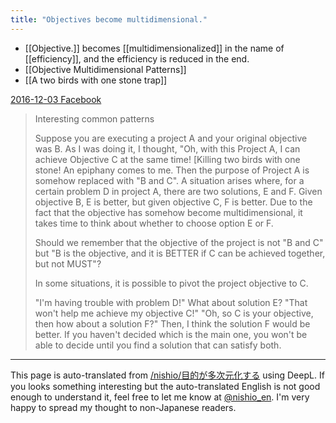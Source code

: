```yaml
---
title: "Objectives become multidimensional."
---
```


- [[Objective.]] becomes [[multidimensionalized]] in the name of [[efficiency]], and the efficiency is reduced in the end.
- [[Objective Multidimensional Patterns]]
- [[A two birds with one stone trap]]

[2016-12-03 Facebook](https://www.facebook.com/nishiohirokazu/posts/10210525424508399)
> Interesting common patterns
>
>  Suppose you are executing a project A and your original objective was B.
>  As I was doing it, I thought, "Oh, with this Project A, I can achieve Objective C at the same time! [Killing two birds with one stone! An epiphany comes to me.
>  Then the purpose of Project A is somehow replaced with "B and C".
>  A situation arises where, for a certain problem D in project A, there are two solutions, E and F. Given objective B, E is better, but given objective C, F is better.
>  Due to the fact that the objective has somehow become multidimensional, it takes time to think about whether to choose option E or F.
>
>  Should we remember that the objective of the project is not "B and C" but "B is the objective, and it is BETTER if C can be achieved together, but not MUST"?
>
>  In some situations, it is possible to pivot the project objective to C.
>
>  "I'm having trouble with problem D!" What about solution E? "That won't help me achieve my objective C!" "Oh, so C is your objective, then how about a solution F?" Then, I think the solution F would be better. If you haven't decided which is the main one, you won't be able to decide until you find a solution that can satisfy both.

---
This page is auto-translated from [/nishio/目的が多次元化する](https://scrapbox.io/nishio/目的が多次元化する) using DeepL. If you looks something interesting but the auto-translated English is not good enough to understand it, feel free to let me know at [@nishio_en](https://twitter.com/nishio_en). I'm very happy to spread my thought to non-Japanese readers.